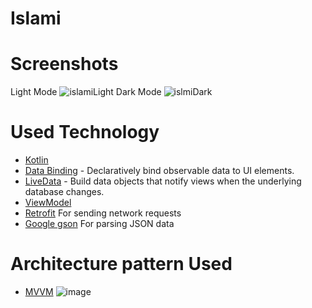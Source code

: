 # Islami
# Screenshots
 Light Mode
![islamiLight](https://user-images.githubusercontent.com/86564639/166421790-42591ee9-c551-4a30-8218-cd278df30ef0.png)
 Dark Mode
![islmiDark](https://user-images.githubusercontent.com/86564639/166421816-530c6e7a-2c93-4bc6-8db7-dfea1b1de6bf.png)
# Used Technology
* [Kotlin](https://kotlinlang.org/) 
* [Data Binding](https://developer.android.com/topic/libraries/data-binding/) -  Declaratively bind observable data to UI elements.
* [LiveData](https://developer.android.com/topic/libraries/architecture/livedata) - Build data objects that notify views when the underlying database changes.
* [ViewModel ](https://developer.android.com/topic/libraries/architecture/viewmodel) 
* [Retrofit](https://square.github.io/retrofit/)  For sending network requests
* [Google gson](https://github.com/google/gson) For parsing JSON data
# Architecture pattern Used
* [MVVM](https://developer.android.com/jetpack/guide)
![image](https://user-images.githubusercontent.com/86564639/166422026-4a5f4f9b-44b6-44c7-b4c6-852be532b41f.png)
